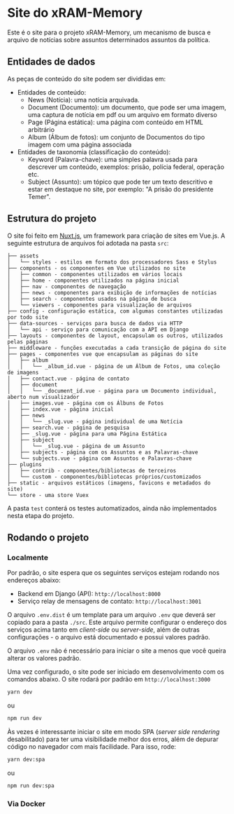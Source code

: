 # Site do xRAM-Memory

Este é o site para o projeto xRAM-Memory, um mecanismo de busca e arquivo de notícias sobre assuntos determinados assuntos da política.

## Entidades de dados

As peças de conteúdo do site podem ser divididas em:
- Entidades de conteúdo:
  - News (Notícia): uma notícia arquivada.
  - Document (Documento): um documento, que pode ser uma imagem, uma captura de notícia em pdf ou um arquivo em formato diverso
  - Page (Página estática): uma página com conteúdo em HTML arbitrário
  - Album (Álbum de fotos): um conjunto de Documentos do tipo imagem com uma página associada
- Entidades de taxonomia (classificação do conteúdo):
  - Keyword (Palavra-chave): uma simples palavra usada para descrever um conteúdo, exemplos: prisão, polícia federal, operação etc.
  - Subject (Assunto): um tópico que pode ter um texto descritivo e estar em destaque no site, por exemplo: "A prisão do presidente Temer".


## Estrutura do projeto

O site foi feito em [Nuxt.js](https://nuxtjs.org/), um framework para criação de sites em Vue.js.
A seguinte estrutura de arquivos foi adotada na pasta `src`:

```
├── assets
│   └── styles - estilos em formato dos processadores Sass e Stylus
├── components - os componentes em Vue utilizados no site
│   ├── common - componentes utilizados em vários locais
│   ├── home - componentes utilizados na página inicial
│   ├── nav - componentes de navegação
│   ├── news - componentes para exibição de informações de notícias
│   ├── search - componentes usados na página de busca
│   └── viewers - componentes para visualização de arquivos
├── config - configuração estática, com algumas constantes utilizadas por todo site
├── data-sources - serviços para busca de dados via HTTP
│   └── api - serviço para comunicação com a API em Django
├── layouts - componentes de layout, encapsulam os outros, utilizados pelas páginas
├── middleware - funções executadas a cada transição de página do site
├── pages - componentes vue que encapsulam as páginas do site
│   ├── album
│   │   └── _album_id.vue - página de um Álbum de Fotos, uma coleção de imagens
│   ├── contact.vue - página de contato
│   ├── document
│   │   └── _document_id.vue - página para um Documento individual, aberto num visualizador
│   ├── images.vue - página com os Álbuns de Fotos
│   ├── index.vue - página inicial
│   ├── news
│   │   └── _slug.vue - página individual de uma Notícia
│   ├── search.vue - página de pesquisa
│   ├── _slug.vue - página para uma Página Estática
│   ├── subject
│   │   └── _slug.vue - página de um Assunto
│   ├── subjects - página com os Assuntos e as Palavras-chave
│   └── subjects.vue - página com Assuntos e Palavras-chave
├── plugins
│   ├── contrib - componentes/bibliotecas de terceiros
│   └── custom - componentes/bibliotecas próprios/customizados
├── static - arquivos estáticos (imagens, favicons e metadados do site)
└── store - uma store Vuex
```

A pasta `test` conterá os testes automatizados, ainda não implementados nesta etapa do projeto.

## Rodando o projeto

### Localmente

Por padrão, o site espera que os seguintes serviços estejam rodando nos endereços abaixo:

- Backend em Django (API): `http://localhost:8000`
- Serviço relay de mensagens de contato: `http://localhost:3001`

O arquivo `.env.dist` é um template para um arquivo `.env` que deverá ser copiado para a pasta `./src`. Este arquivo permite configurar o endereço dos serviços acima tanto em *client-side* ou *server-side*, além de outras configurações - o arquivo está documentado e possui valores padrão.

O arquivo `.env` não é necessário para iniciar o site a menos que você queira alterar os valores padrão.

Uma vez configurado, o site pode ser iniciado em desenvolvimento com os comandos abaixo. O site rodará por padrão em `http://localhost:3000`

```bash
yarn dev
```
ou
```bash
npm run dev
```

Às vezes é interessante iniciar o site em modo SPA (*server side rendering* desabilitado) para ter uma visibilidade melhor dos erros, além de depurar código no navegador com mais facilidade. Para isso, rode:

```bash
yarn dev:spa
```
ou
```bash
npm run dev:spa
```

### Via Docker